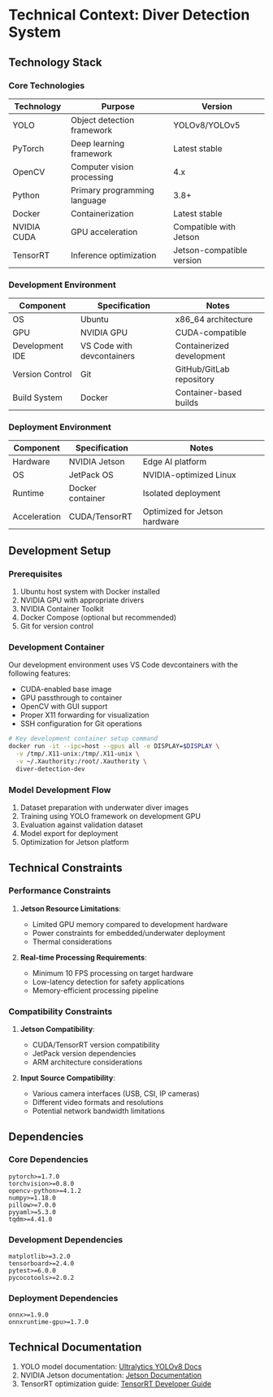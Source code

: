 # Technical Context: Diver Detection System

## Technology Stack

### Core Technologies
| Technology | Purpose | Version |
|------------|---------|---------|
| YOLO | Object detection framework | YOLOv8/YOLOv5 |
| PyTorch | Deep learning framework | Latest stable |
| OpenCV | Computer vision processing | 4.x |
| Python | Primary programming language | 3.8+ |
| Docker | Containerization | Latest stable |
| NVIDIA CUDA | GPU acceleration | Compatible with Jetson |
| TensorRT | Inference optimization | Jetson-compatible version |

### Development Environment
| Component | Specification | Notes |
|-----------|---------------|-------|
| OS | Ubuntu | x86_64 architecture |
| GPU | NVIDIA GPU | CUDA-compatible |
| Development IDE | VS Code with devcontainers | Containerized development |
| Version Control | Git | GitHub/GitLab repository |
| Build System | Docker | Container-based builds |

### Deployment Environment
| Component | Specification | Notes |
|-----------|---------------|-------|
| Hardware | NVIDIA Jetson | Edge AI platform |
| OS | JetPack OS | NVIDIA-optimized Linux |
| Runtime | Docker container | Isolated deployment |
| Acceleration | CUDA/TensorRT | Optimized for Jetson hardware |

## Development Setup

### Prerequisites
1. Ubuntu host system with Docker installed
2. NVIDIA GPU with appropriate drivers
3. NVIDIA Container Toolkit
4. Docker Compose (optional but recommended)
5. Git for version control

### Development Container
Our development environment uses VS Code devcontainers with the following features:
- CUDA-enabled base image
- GPU passthrough to container
- OpenCV with GUI support
- Proper X11 forwarding for visualization
- SSH configuration for Git operations

```bash
# Key development container setup command
docker run -it --ipc=host --gpus all -e DISPLAY=$DISPLAY \
  -v /tmp/.X11-unix:/tmp/.X11-unix \
  -v ~/.Xauthority:/root/.Xauthority \
  diver-detection-dev
```

### Model Development Flow
1. Dataset preparation with underwater diver images
2. Training using YOLO framework on development GPU
3. Evaluation against validation dataset
4. Model export for deployment
5. Optimization for Jetson platform

## Technical Constraints

### Performance Constraints
1. **Jetson Resource Limitations**:
   - Limited GPU memory compared to development hardware
   - Power constraints for embedded/underwater deployment
   - Thermal considerations

2. **Real-time Processing Requirements**:
   - Minimum 10 FPS processing on target hardware
   - Low-latency detection for safety applications
   - Memory-efficient processing pipeline

### Compatibility Constraints
1. **Jetson Compatibility**:
   - CUDA/TensorRT version compatibility
   - JetPack version dependencies
   - ARM architecture considerations

2. **Input Source Compatibility**:
   - Various camera interfaces (USB, CSI, IP cameras)
   - Different video formats and resolutions
   - Potential network bandwidth limitations

## Dependencies

### Core Dependencies
```
pytorch>=1.7.0
torchvision>=0.8.0
opencv-python>=4.1.2
numpy>=1.18.0
pillow>=7.0.0
pyyaml>=5.3.0
tqdm>=4.41.0
```

### Development Dependencies
```
matplotlib>=3.2.0
tensorboard>=2.4.0
pytest>=6.0.0
pycocotools>=2.0.2
```

### Deployment Dependencies
```
onnx>=1.9.0
onnxruntime-gpu>=1.7.0
```

## Technical Documentation
1. YOLO model documentation: [Ultralytics YOLOv8 Docs](https://docs.ultralytics.com/)
2. NVIDIA Jetson documentation: [Jetson Documentation](https://docs.nvidia.com/jetson/)
3. TensorRT optimization guide: [TensorRT Developer Guide](https://docs.nvidia.com/deeplearning/tensorrt/developer-guide/) 